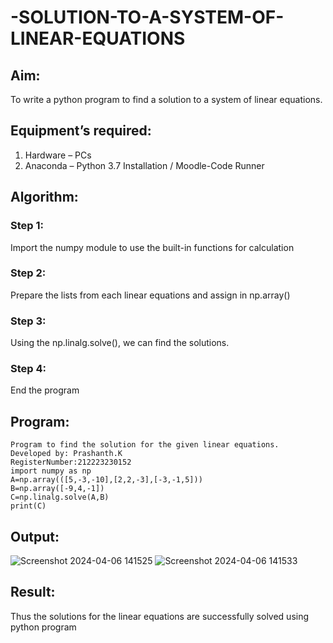 # -SOLUTION-TO-A-SYSTEM-OF-LINEAR-EQUATIONS
## Aim:
To write a python program to find a solution to a system of linear equations.
## Equipment’s required:
1. 	Hardware – PCs
2. 	Anaconda – Python 3.7 Installation / Moodle-Code Runner
## Algorithm:
### Step 1: 
Import the numpy module to use the built-in functions for calculation
### Step 2: 
Prepare the lists from each linear equations and assign in np.array()
### Step 3: 
Using the np.linalg.solve(), we can find the solutions.
### Step 4: 
End the program
## Program:
```
Program to find the solution for the given linear equations.
Developed by: Prashanth.K
RegisterNumber:212223230152
import numpy as np
A=np.array(([5,-3,-10],[2,2,-3],[-3,-1,5]))
B=np.array([-9,4,-1])
C=np.linalg.solve(A,B)
print(C)
```

## Output:
![Screenshot 2024-04-06 141525](https://github.com/PRASHANTHRATHI/-SOLUTION-TO-A-SYSTEM-OF-LINEAR-EQUATIONS/assets/145743120/1abf6c4d-705b-44ac-a8c3-a2bf95ec8977)
![Screenshot 2024-04-06 141533](https://github.com/PRASHANTHRATHI/-SOLUTION-TO-A-SYSTEM-OF-LINEAR-EQUATIONS/assets/145743120/4c3176a4-c02c-4a4a-aee2-4b931c2fe966)


## Result: 
Thus the solutions for the linear equations are successfully solved using python program

